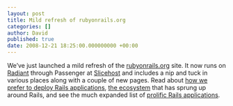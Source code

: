 ```yaml
---
layout: post
title: Mild refresh of rubyonrails.org
categories: []
author: David
published: true
date: 2008-12-21 18:25:00.000000000 +00:00
---
```

<p>We&#8217;ve just launched a mild refresh of the <a href="http://rubyonrails.org">rubyonrails.org</a> site. It now runs on <a href="http://radiantcms.org/">Radiant</a> through Passenger at <a href="http://www.slicehost.com">Slicehost</a> and includes a nip and tuck in various places along with a couple of new pages. Read about <a href="http://rubyonrails.org/deploy">how we prefer to deploy Rails applications</a>, <a href="http://rubyonrails.org/ecosystem">the ecosystem</a> that has sprung up around Rails, and see the much expanded list of <a href="http://rubyonrails.org/applications">prolific Rails applications</a>.</p>